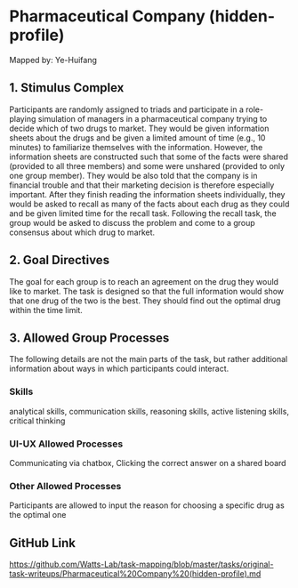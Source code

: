 # Pharmaceutical Company (hidden-profile)

Mapped by: Ye-Huifang 

## 1. Stimulus Complex 
Participants are randomly assigned to triads and participate in a role-playing simulation of managers in a pharmaceutical company trying to decide which of two drugs to market. They would be given information sheets about the drugs and be given a limited amount of time (e.g., 10 minutes) to familiarize themselves with the information. However, the information sheets are constructed such that some of the facts were shared (provided to all three members) and some were unshared (provided to only one group member). They would be also told that the company is in financial trouble and that their marketing decision is therefore especially important. After they finish reading the information sheets individually, they would be asked to recall as many of the facts about each drug as they could and be given limited time for the recall task. Following the recall task, the group would be asked to discuss the problem and come to a group consensus about which drug to market.

## 2. Goal Directives 
The goal for each group is to reach an agreement on the drug they would like to market. The task is designed so that the full information would show that one drug of the two is the best. They should find out the optimal drug within the time limit.

## 3. Allowed Group Processes 
The following details are not the main parts of the task, but rather additional information about ways in which participants could interact.

### Skills 
analytical skills, communication skills, reasoning skills, active listening skills, critical thinking

### UI-UX Allowed Processes
Communicating via chatbox, Clicking the correct answer on a shared board

### Other Allowed Processes
Participants are allowed to input the reason for choosing a specific drug as the optimal one

## GitHub Link 
https://github.com/Watts-Lab/task-mapping/blob/master/tasks/original-task-writeups/Pharmaceutical%20Company%20(hidden-profile).md
